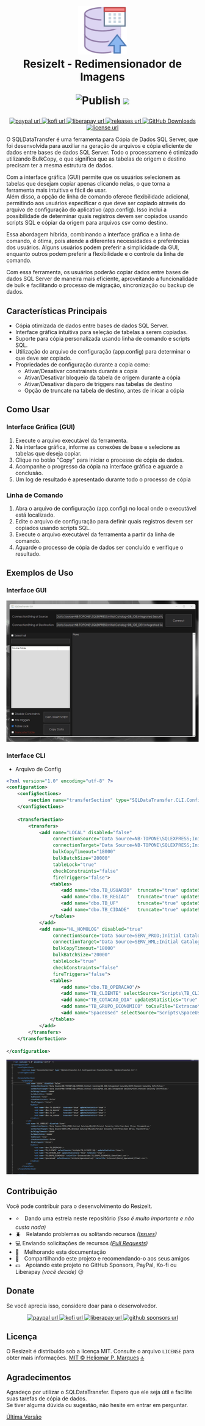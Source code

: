<span id="top"></span>
<h1 align="center">
  <img src="icon.png" width="128" />
  <br> ResizeIt - Redimensionador de Imagens

  <!--
  [![CodeFactor](https://www.codefactor.io/repository/github/heliomarpm/SQLDataTransfer/badge)](https://www.codefactor.io/repository/github/heliomarpm/SQLDataTransfer) 
  ![CodeQL](https://github.com/heliomarpm/SQLDataTransfer/actions/workflows/codeql-analysis.yml/badge.svg) 
  -->
  ![Publish](https://github.com/heliomarpm/SQLDataTransfer/actions/workflows/publish.yml/badge.svg) 
  <a href="https://navto.me/heliomarpm" target="_blank"><img src="https://navto.me/assets/navigatetome-brand.png" width="32"/></a>

</h1>

<p align="center">
  <!-- PayPal -->
  <a href="https://bit.ly/paypal-udeler" target="_blank" rel="noopener noreferrer">
    <img alt="paypal url" src="https://img.shields.io/badge/donate%20on-paypal-1C1E26?style=for-the-badge&labelColor=1C1E26&color=0475fe"/>
  </a>
  <!-- Ko-fi -->
  <a href="https://ko-fi.com/heliomarpm" target="_blank" rel="noopener noreferrer">
    <img alt="kofi url" src="https://img.shields.io/badge/kofi-1C1E26?style=for-the-badge&labelColor=1C1E26&color=ff5f5f"/>
  </a>
  <!-- LiberaPay -->  
  <a href="https://liberapay.com/heliomarpm" target="_blank" rel="noopener noreferrer">
     <img alt="liberapay url" src="https://img.shields.io/badge/liberapay-1C1E26?style=for-the-badge&labelColor=1C1E26&color=f6c915"/>
  </a>
  <!-- Version -->
  <a href="https://github.com/heliomarpm/SQLDataTransfer/releases" target="_blank" rel="noopener noreferrer">
     <img alt="releases url" src="https://img.shields.io/github/v/release/heliomarpm/SQLDataTransfer?style=for-the-badge&labelColor=1C1E26&color=2ea043"/>
  </a>
  <!-- Downloads -->
  <a href="https://github.com/heliomarpm/SQLDataTransfer/releases" target="_blank" rel="noopener noreferrer">
    <img alt="GitHub Downloads" src="https://img.shields.io/github/downloads/heliomarpm/SQLDataTransfer/total?style=for-the-badge&labelColor=1C1E26&color=2ea043">
  </a>
  <!-- Issues -->
  <!-- <a href="https://github.com/heliomarpm/SQLDataTransfer/issues?q=is%3Aissue+is%3Aopen+sort%3Aupdated-desc" target="_blank">
    <img alt="GitHub issues" src="https://img.shields.io/github/issues/heliomarpm/SQLDataTransfer?style=for-the-badge&labelColor=1C1E26">
  </a> -->
  <!-- License -->
  <a href="https://github.com/heliomarpm/SQLDataTransfer/blob/master/LICENSE" target="_blank" rel="noopener noreferrer">
    <img alt="license url" src="https://img.shields.io/badge/license%20-MIT-1C1E26?style=for-the-badge&labelColor=1C1E26&color=61ffca"/>
  </a>
</p>

O SQLDataTransfer é uma ferramenta para Cópia de Dados SQL Server, que foi desenvolvida para auxiliar na geração de arquivos e cópia eficiente de dados entre bases de dados SQL Server.
Todo o processameno é otimizado utilizando BulkCopy, o que significa que as tabelas de origem e destino precisam ter a mesma estrutura de dados.

Com a interface gráfica (GUI) permite que os usuários selecionem as tabelas que desejam copiar apenas clicando nelas, o que torna a ferramenta mais intuitiva e fácil de usar. \
Além disso, a opção de linha de comando oferece flexibilidade adicional, permitindo aos usuários especificar o que deve ser copiado através do arquivo de configuração do aplicativo (app.config). Isso inclui a possibilidade de determinar quais registros devem ser copiados usando scripts SQL e cópiar da origem para arquivos csv como destino.

Essa abordagem híbrida, combinando a interface gráfica e a linha de comando, é ótima, pois atende a diferentes necessidades e preferências dos usuários. Alguns usuários podem preferir a simplicidade da GUI, enquanto outros podem preferir a flexibilidade e o controle da linha de comando.

Com essa ferramenta, os usuários poderão copiar dados entre bases de dados SQL Server de maneira mais eficiente, aproveitando a funcionalidade de bulk e facilitando o processo de migração, sincronização ou backup de dados.

## Características Principais

* Cópia otimizada de dados entre bases de dados SQL Server.
* Interface gráfica intuitiva para seleção de tabelas a serem copiadas.
* Suporte para cópia personalizada usando linha de comando e scripts SQL.
* Utilização do arquivo de configuração (app.config) para determinar o que deve ser copiado.
* Propriedades de configuração durante a copia como:
  * Ativar/Desativar constrainsts durante a copia
  * Ativar/Desativar bloqueio da tabela de origem durante a cópia
  * Ativar/Desativar disparo de triggers nas tabelas de destino
  * Opção de truncate na tabela de destino, antes de inicar a cópia


## Como Usar

### Interface Gráfica (GUI)
1. Execute o arquivo executável da ferramenta.
2. Na interface gráfica, informe as conexões de base e selecione as tabelas que deseja copiar.
3. Clique no botão "Copy" para iniciar o processo de cópia de dados.
4. Acompanhe o progresso da cópia na interface gráfica e aguarde a conclusão.
5. Um log de resultado é apresentado durante todo o processo de cópia

### Linha de Comando
1. Abra o arquivo de configuração (app.config) no local onde o executável está localizado.
1. Edite o arquivo de configuração para definir quais registros devem ser copiados usando scripts SQL.
1. Execute o arquivo executável da ferramenta a partir da linha de comando.
1. Aguarde o processo de cópia de dados ser concluído e verifique o resultado.

## Exemplos de Uso

### Interface GUI

<img src="SQLDataTransfer_GUI.gif" alt="Interface GUI" />

### Interface CLI

* Arquivo de Config
```xml
<?xml version="1.0" encoding="utf-8" ?>
<configuration>
	<configSections>
		<section name="transferSection" type="SQLDataTransfer.CLI.Configuration.TransferSection, SQLDataTransfer.CLI"/>
	</configSections>

	<transferSection>
		<transfers>
			<add name="LOCAL" disabled="false"
				 connectionSource="Data Source=NB-TOPONE\SQLEXPRESS;Initial Catalog=DB_IDE;Integrated Security=SSPI;Persist Security Info=False;"
				 connectionTarget="Data Source=NB-TOPONE\SQLEXPRESS;Initial Catalog=DB_IDE_DEV;Integrated Security=SSPI;Persist Security Info=False;"
				 bulkCopyTimeout="18000"
				 bulkBatchSize="20000"
				 tableLock="true"
				 checkConstraints="false"
				 fireTriggers="false">
				<tables>
					<add name="dbo.TB_USUARIO"	truncate="true" updateStatistics="true"/>
					<add name="dbo.TB_REGIAO"	truncate="true" updateStatistics="true"/>
					<add name="dbo.TB_UF"		truncate="true" updateStatistics="true"/>
					<add name="dbo.TB_CIDADE"	truncate="true" updateStatistics="true"/>
				</tables>
			</add>
			<add name="HL_HOMOLOG" disabled="true"
				 connectionSource="Data Source=SERV_PROD;Initial Catalog=DB_CAS;Persist Security Info=True;User ID=sa; Password=sa;"
				 connectionTarget="Data Source=SERV_HML;Initial Catalog=DB_CAS;Persist Security Info=True;User ID=sa; Password=sa;"
				 bulkCopyTimeout="18000"
				 bulkBatchSize="20000"
				 tableLock="true"
				 checkConstraints="false"
				 fireTriggers="false">
				<tables>
					<add name="dbo.TB_OPERACAO"/>
					<add name="TB_CLIENTE" selectSource="Scripts\TB_CLIENTE.SQL" updateStatistics="true"/>
					<add name="TB_COTACAO_DIA" updateStatistics="true" truncate="true"/>
					<add name="TB_GRUPO_ECONOMICO" toCsvFile="Extracao\dbo.TB_GRUPO_ECONOMICO_{DateTime}.csv"/>
					<add name="SpaceUsed" selectSource="Scripts\SpaceUsed.sql" toCsvFile="Extracao\{Date}_SpaceUsed_{Time}.csv"/>
				</tables>
			</add>
		</transfers>
	</transferSection>

</configuration>
```

<img src="SQLDataTransfer_CLI.gif" alt="Interface CI" />

## Contribuição 

Você pode contribuir para o desenvolvimento do ResizeIt.

- :star: Dando uma estrela neste repositório _(isso é muito importante e não custa nada)_
- :beetle: Relatando problemas ou solitando recursos _([Issues](https://github.com/heliomarpm/SQLDataTransfer/issues))_
- :computer: Enviando solicitações de recursos _([Pull Requests](https://github.com/heliomarpm/SQLDataTransfer/pulls))_
- :page_facing_up: Melhorando esta documentação
- :rotating_light: Compartilhando este projeto e recomendando-o aos seus amigos
- :dollar: Apoiando este projeto no GitHub Sponsors, PayPal, Ko-fi ou Liberapay _(você decide)_ 😉

<!--
Obrigado, a todas as pessoas que já contribuiram com esse projeto

<a href="https://github.com/heliomarpm/SQLDataTransfer/graphs/contributors" target="_blank">
  <img src="https://contrib.rocks/image?repo=heliomarpm/SQLDataTransfer" />
</a>

###### Made with [contrib.rocks](https://contrib.rocks).
-->


## Donate

Se você aprecia isso, considere doar para o desenvolvedor.

<p align="center">
  <!-- PayPal -->
  <a href="https://bit.ly/paypal-udeler" target="_blank" rel="noopener noreferrer">
    <img alt="paypal url" src="https://img.shields.io/badge/donate%20on-paypal-1C1E26?style=for-the-badge&labelColor=1C1E26&color=0475fe"/>
  </a>
  <!-- Ko-fi -->
  <a href="https://ko-fi.com/heliomarpm" target="_blank" rel="noopener noreferrer">
    <img alt="kofi url" src="https://img.shields.io/badge/kofi-1C1E26?style=for-the-badge&labelColor=1C1E26&color=ff5f5f"/>
  </a>
  <!-- LiberaPay -->  
  <a href="https://liberapay.com/heliomarpm" target="_blank" rel="noopener noreferrer">
     <img alt="liberapay url" src="https://img.shields.io/badge/liberapay-1C1E26?style=for-the-badge&labelColor=1C1E26&color=f6c915"/>
  </a>  
  <!-- GitHub Sponsors -->
  <a href="https://github.com/sponsors/heliomarpm" target="_blank" rel="noopener noreferrer">
    <img alt="github sponsors url" src="https://img.shields.io/badge/GitHub%20-Sponsor-1C1E26?style=for-the-badge&labelColor=1C1E26&color=db61a2"/>
  </a>
</p>


## Licença

O ResizeIt é distribuído sob a licença MIT. Consulte o arquivo `LICENSE` para obter mais informações.
[MIT © Heliomar P. Marques](https://github.com/heliomarpm/SQLDataTransfer/blob/main/LICENSE) <a href="#top">🔝</a>


## Agradecimentos
Agradeço por utilizar o SQLDataTransfer. Espero que ele seja útil e facilite suas tarefas de cópia de dados. \
Se tiver alguma dúvida ou sugestão, não hesite em entrar em perguntar.

[Última Versão](https://github.com/heliomarpm/SQLDataTransfer/releases/latest)
